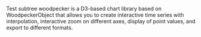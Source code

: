 Test subtree
woodpecker is a D3-based chart library based on WoodpeckerObject that allows you to create interactive time series with interpolation, interactive zoom on different axes, display of point values, and export to different formats.
